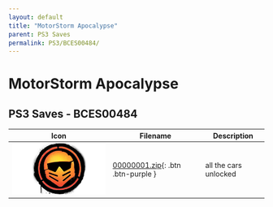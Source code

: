 ```yaml
---
layout: default
title: "MotorStorm Apocalypse"
parent: PS3 Saves
permalink: PS3/BCES00484/
---
```

# MotorStorm Apocalypse

## PS3 Saves - BCES00484

| Icon | Filename | Description |
|------|----------|-------------|
| ![MotorStorm Apocalypse](ICON0.PNG) | [00000001.zip](00000001.zip){: .btn .btn-purple } | all the cars unlocked |
